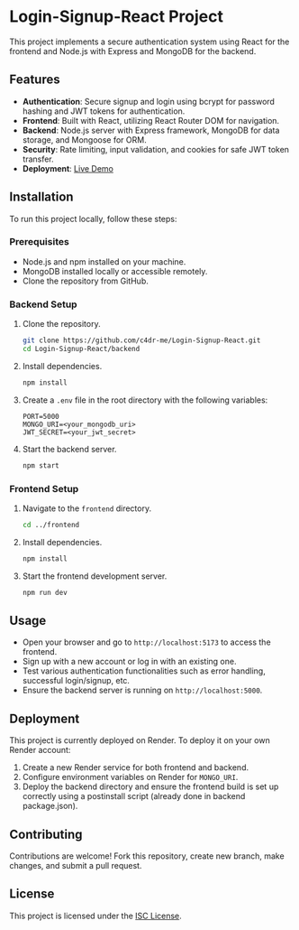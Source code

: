 # Login-Signup-React Project

This project implements a secure authentication system using React for the frontend and Node.js with Express and MongoDB for the backend.

## Features

- **Authentication**: Secure signup and login using bcrypt for password hashing and JWT tokens for authentication.
- **Frontend**: Built with React, utilizing React Router DOM for navigation.
- **Backend**: Node.js server with Express framework, MongoDB for data storage, and Mongoose for ORM.
- **Security**: Rate limiting, input validation, and cookies for safe JWT token transfer.
- **Deployment**: [Live Demo](https://login-signup-react-t8ka.onrender.com/)

## Installation

To run this project locally, follow these steps:

### Prerequisites

- Node.js and npm installed on your machine.
- MongoDB installed locally or accessible remotely.
- Clone the repository from GitHub.

### Backend Setup

1. Clone the repository.
   ```bash
   git clone https://github.com/c4dr-me/Login-Signup-React.git
   cd Login-Signup-React/backend
   ```
2. Install dependencies.
   ```bash
   npm install
   ```
3. Create a `.env` file in the root directory with the following variables:
   ```
   PORT=5000
   MONGO_URI=<your_mongodb_uri>
   JWT_SECRET=<your_jwt_secret>
   ```
4. Start the backend server.
   ```bash
   npm start
   ```

### Frontend Setup

1. Navigate to the `frontend` directory.
   ```bash
   cd ../frontend
   ```
2. Install dependencies.
   ```bash
   npm install
   ```
3. Start the frontend development server.
   ```bash
   npm run dev
   ```

## Usage

- Open your browser and go to `http://localhost:5173` to access the frontend.
- Sign up with a new account or log in with an existing one.
- Test various authentication functionalities such as error handling, successful login/signup, etc.
- Ensure the backend server is running on `http://localhost:5000`.

## Deployment

This project is currently deployed on Render. To deploy it on your own Render account:

1. Create a new Render service for both frontend and backend.
2. Configure environment variables on Render for `MONGO_URI`.
3. Deploy the backend directory and ensure the frontend build is set up correctly using a postinstall script (already done in backend package.json).

## Contributing

Contributions are welcome! Fork this repository, create new branch, make changes, and submit a pull request.

## License

This project is licensed under the [ISC License](https://opensource.org/licenses/ISC).
